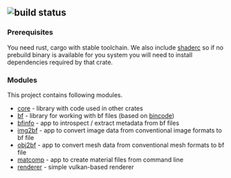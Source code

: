 ![build status](https://github.com/dobrakmato/renderer/workflows/Rust/badge.svg)
-----------------

### Prerequisites

You need rust, cargo with stable toolchain. We also include [shaderc](https://github.com/google/shaderc-rs) so if
no prebuild binary is available for you system you will need to install dependencies required by that crate. 

### Modules
This project contains following modules.

- [core](core/README.md) - library with code used in other crates
- [bf](bf/README.md) - library for working with bf files (based on [bincode](https://github.com/servo/bincode))
- [bfinfo](bfinfo/README.md) - app to introspect / extract metadata from bf files
- [img2bf](img2bf/README.md) - app to convert image data from conventional image formats to bf file
- [obj2bf](obj2bf/README.md) - app to convert mesh data from conventional mesh formats to bf file
- [matcomp](matcomp/README.md) - app to create material files from command line
- [renderer](renderer/README.md) - simple vulkan-based renderer